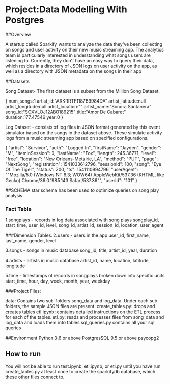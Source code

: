 # Project:Data Modelling With Postgres

##Overview

A startup called Sparkify wants to analyze the data they've been collecting on songs and user activity on their new music streaming app. The analytics team is particularly interested in understanding what songs users are listening to. Currently, they don't have an easy way to query their data, which resides in a directory of JSON logs on user activity on the app, as well as a directory with JSON metadata on the songs in their app

##Datasets

Song Dataset- The first dataset is a subset  from the Million Song Dataset. 


{
num_songs:1
artist_id:"ARKRRTF1187B9984DA"
artist_latitude:null
artist_longitude:null
artist_location:""
artist_name:"Sonora Santanera"
song_id:"SOXVLOJ12AB0189215"
title:"Amor De Cabaret"
duration:177.47546
year:0
}

Log Dataset - consists of log files in JSON format generated by this event simulator based on the songs in the dataset above. These simulate activity logs from a music streaming app based on specified configurations.


{
  "artist": "Survivor",
  "auth": "Logged In",
  "firstName": "Jayden",
  "gender": "M",
  "itemInSession": 0,
  "lastName": "Fox",
  "length": 245.36771,
  "level": "free",
  "location": "New Orleans-Metairie, LA",
  "method": "PUT",
  "page": "NextSong",
  "registration": 1541033612796,
  "sessionId": 100,
  "song": "Eye Of The Tiger",
  "status": 200,
  "ts": 1541110994796,
  "userAgent": "\"Mozilla/5.0 (Windows NT 6.3; WOW64) AppleWebKit/537.36 (KHTML, like Gecko) Chrome/36.0.1985.143 Safari/537.36\"",
  "userId": "101"
}


##SCHEMA
star schema has been used to optimize queries on song play analysis 

### Fact Table 
1.songplays - records in log data associated with song plays
songplay_id, start_time, user_id, level, song_id, artist_id, session_id, location, user_agent

###Dimension Tables.
2.users - users in the app
user_id, first_name, last_name, gender, level

3.songs - songs in music database
song_id, title, artist_id, year, duration

4.artists - artists in music database
artist_id, name, location, latitude, longitude

5.time - timestamps of records in songplays broken down into specific units
start_time, hour, day, week, month, year, weekday

###Project Files:

data: Contains two sub-folders song_data and log_data. Under each sub-folders, the sample JSON files are present. 
create_tables.py: drops and creates tables
etl.ipynb :contains detailed instructions on the ETL process for each of the tables. 
etl.py: reads and processes files from song_data and log_data and loads them into tables 
sql_queries.py contains all your sql queries

##Environment
Python 3.6 or above
PostgresSQL 9.5 or above
psycopg2 

## How to run
You will not be able to run test.ipynb, etl.ipynb, or etl.py until you have run create_tables.py at least once to create the sparkifydb database, which these other files connect to.

